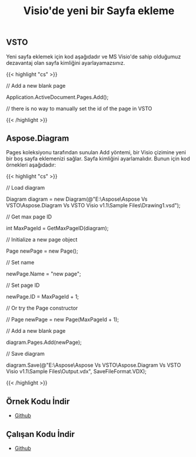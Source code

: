 ﻿---
title: Visio'de yeni bir Sayfa ekleme
type: docs
weight: 60
url: /tr/net/inserting-a-new-page-in-visio/
---
## **VSTO**
Yeni sayfa eklemek için kod aşağıdadır ve MS Visio'de sahip olduğumuz dezavantaj olan sayfa kimliğini ayarlayamazsınız.

{{< highlight "cs" >}}

  // Add a new blank page

 Application.ActiveDocument.Pages.Add();

 // there is no way to manually set the id of the page in VSTO

{{< /highlight >}}
## **Aspose.Diagram**
Pages koleksiyonu tarafından sunulan Add yöntemi, bir Visio çizimine yeni bir boş sayfa eklemenizi sağlar. Sayfa kimliğini ayarlamalıdır.
Bunun için kod örnekleri aşağıdadır:

{{< highlight "cs" >}}

  // Load diagram

 Diagram diagram = new Diagram(@"E:\Aspose\Aspose Vs VSTO\Aspose.Diagram Vs VSTO Visio v1.1\Sample Files\Drawing1.vsd");

 // Get max page ID

 int MaxPageId = GetMaxPageID(diagram);

 // Initialize a new page object

 Page newPage = new Page();

 // Set name

 newPage.Name = "new page";

 // Set page ID

 newPage.ID = MaxPageId + 1;

 // Or try the Page constructor

 // Page newPage = new Page(MaxPageId + 1);

 // Add a new blank page

 diagram.Pages.Add(newPage);

 // Save diagram

 diagram.Save(@"E:\Aspose\Aspose Vs VSTO\Aspose.Diagram Vs VSTO Visio v1.1\Sample Files\Output.vdx", SaveFileFormat.VDX);


{{< /highlight >}}
## **Örnek Kodu İndir**
- [Github](https://github.com/aspose-diagram/Aspose.Diagram-for-.NET/releases/tag/AsposeDiagramVsVSTOv1.1)
## **Çalışan Kodu İndir**
- [Github](https://github.com/aspose-diagram/Aspose.Diagram-for-.NET/tree/master/Plugins/Aspose.Diagram%20Vs%20VSTO%20Visio/Code%20Comparison%20of%20Common%20Features/Inserting%20a%20New%20Page)
